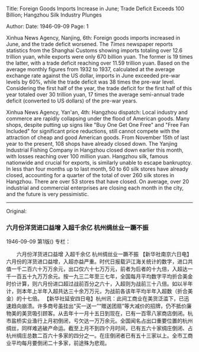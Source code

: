 Title: Foreign Goods Imports Increase in June; Trade Deficit Exceeds 100 Billion; Hangzhou Silk Industry Plunges

Author:
Date: 1946-09-09
Page: 1

Xinhua News Agency, Nanjing, 6th: Foreign goods imports increased in June, and the trade deficit worsened. The *Times* newspaper reports statistics from the Shanghai Customs showing imports totaling over 12.6 trillion yuan, while exports were only 670 billion yuan. The former is 19 times the latter, with a trade deficit reaching over 11.59 trillion yuan. Based on the average monthly figures from 1932 to 1937, calculated at the average exchange rate against the US dollar, imports in June exceeded pre-war levels by 60%, while the trade deficit was 38 times the pre-war level. Considering the first half of the year, the trade deficit for the first half of this year totaled over 30 trillion yuan, 17 times the average semi-annual trade deficit (converted to US dollars) of the pre-war years.

Xinhua News Agency, Yan'an, 4th: Hangzhou dispatch: Local industry and commerce are rapidly collapsing under the flood of American goods. Many shops, despite putting up signs like "Buy One Get One Free" and "Free Fan Included" for significant price reductions, still cannot compete with the attraction of cheap and good American goods. From November 15th of last year to the present, 108 shops have already closed down. The Yanjing Industrial Fishing Company in Hangzhou closed down earlier this month, with losses reaching over 100 million yuan. Hangzhou silk, famous nationwide and crucial for exports, is similarly unable to escape bankruptcy. In less than four months up to last month, 50 to 60 silk stores have already closed, accounting for a quarter of the total of over 260 silk stores in Hangzhou. There are over 53 stores that have closed. On average, over 20 industrial and commercial enterprises are closing each month in the city, and the future is very pessimistic.



<hr /> 

Original: 


### 六月份洋货进口益增  入超千余亿  杭州绸丝业一蹶不振

1946-09-09
第1版()
专栏：

　　六月份洋货进口益增
    入超千余亿
    杭州绸丝业一蹶不振
    【新华社南京六日电】六月份的洋货进口益增，入超亦益严重。时代日报载沪江海关统计的数字，进口共值一千二百六十万万余元，出口仅六十七万万元，前者为后者的十九倍，入超达一千一百五十九万万余元。按一九三二年至三七年，全国每月平均数字平均折合美金时价计算，则六月份进口超过战前百分之六十，入超则为战前三十八倍。如以半年计，则本年上半年入超共达三十余万万元，为战前各该年平均半年入超数（折合美金）的十七倍。
    【新华社延安四日电】杭州讯：此间工商业在美货泛滥下，已迅速趋向崩溃。许多商号虽挂出“买一送一”“赠送团扇”等大减价的招牌，仍不抵价廉物美的美货吸引顾客。从去年十一月十五日到现在，已有一百零八家商店倒闭。杭市盐桥实业渔行上月初倒闭，亏欠达一万万余元。全国闻名占出口重要位置的杭州绸丝，同样难逃破产命运。截至上月不到四个月时间，已有五六十家绸庄倒闭、占杭州绸庄总数二百六十多家的四分之一。在庄倒闭者已有五十三家以上。全市工商业平均每月要倒闭二十多家，前途殊为悲观。
